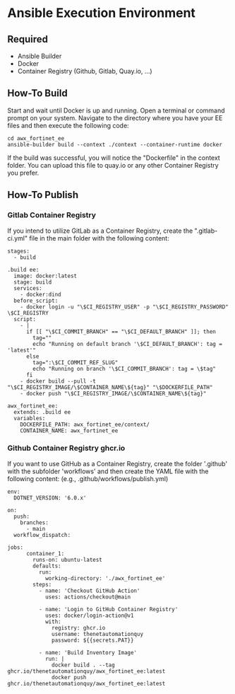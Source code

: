 # Ansible Execution Environment

## Required
- Ansible Builder
- Docker
- Container Registry (Github, Gitlab, Quay.io, ...) 

## How-To Build
Start and wait until Docker is up and running. Open a terminal or command prompt on your system. Navigate to the directory where you have your EE files and then execute the following code:

```
cd awx_fortinet_ee
ansible-builder build --context ./context --container-runtime docker
```

If the build was successful, you will notice the "Dockerfile" in the context folder. You can upload this file to quay.io or any other Container Registry you prefer. 

## How-To Publish

### Gitlab Container Registry
If you intend to utilize GitLab as a Container Registry, create the ".gitlab-ci.yml" file in the main folder with the following content:

```
stages:
  - build

.build ee:
  image: docker:latest
  stage: build
  services:
    - docker:dind
  before_script:
    - docker login -u "\$CI_REGISTRY_USER" -p "\$CI_REGISTRY_PASSWORD" \$CI_REGISTRY
  script:
    - |
      if [[ "\$CI_COMMIT_BRANCH" == "\$CI_DEFAULT_BRANCH" ]]; then
        tag=""
        echo "Running on default branch '\$CI_DEFAULT_BRANCH': tag = 'latest'"
      else
        tag=":\$CI_COMMIT_REF_SLUG"
        echo "Running on branch '\$CI_COMMIT_BRANCH': tag = \$tag"
      fi
    - docker build --pull -t "\$CI_REGISTRY_IMAGE/\$CONTAINER_NAME\${tag}" "\$DOCKERFILE_PATH"
    - docker push "\$CI_REGISTRY_IMAGE/\$CONTAINER_NAME\${tag}"

awx_fortinet_ee:
  extends: .build ee
  variables:
    DOCKERFILE_PATH: awx_fortinet_ee/context/
    CONTAINER_NAME: awx_fortinet_ee
```

### Github Container Registry ghcr.io

If you want to use GitHub as a Container Registry, create the folder '.github' with the subfolder 'workflows' and then create the YAML file with the following content: (e.g., .github/workflows/publish.yml)

```
env:
  DOTNET_VERSION: '6.0.x'

on:
  push:
    branches:
      - main
  workflow_dispatch:

jobs:
      container_1:
        runs-on: ubuntu-latest
        defaults:
          run:
            working-directory: './awx_fortinet_ee'
        steps:
          - name: 'Checkout GitHub Action'
            uses: actions/checkout@main

          - name: 'Login to GitHub Container Registry'
            uses: docker/login-action@v1
            with:
              registry: ghcr.io
              username: thenetautomationquy
              password: ${{secrets.PAT}}

          - name: 'Build Inventory Image'
            run: |
              docker build . --tag ghcr.io/thenetautomationquy/awx_fortinet_ee:latest
              docker push ghcr.io/thenetautomationquy/awx_fortinet_ee:latest

```